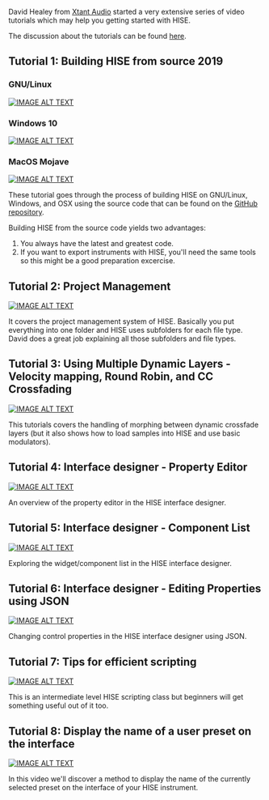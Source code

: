 David Healey from [Xtant Audio](http://xtant-audio.com) started a very extensive series of video tutorials which may help you getting started with HISE.

The discussion about the tutorials can be found [here](http://forum.hise.audio/topic/207/video-tutorials).

## Tutorial 1: Building HISE from source 2019

### GNU/Linux

[![IMAGE ALT TEXT](http://img.youtube.com/vi/rUuEoJk6FF8/0.jpg)](https://www.youtube.com/watch?v=rUuEoJk6FF8 "Building HISE from Source on GNU\Linux")

### Windows 10

[![IMAGE ALT TEXT](http://img.youtube.com/vi/YYUZ4K4J3Os/0.jpg)](https://www.youtube.com/watch?v=YYUZ4K4J3Os "Building HISE from Source on Windows10")
 
### MacOS Mojave

[![IMAGE ALT TEXT](http://img.youtube.com/vi/zeLeCSNh0XM/0.jpg)](https://www.youtube.com/watch?v=zeLeCSNh0XM "Building HISE from Source on MacOS Mojave")

These tutorial goes through the process of building HISE on GNU/Linux, Windows, and OSX using the source code that can be found on the [GitHub repository](https://github.com/christophhart/HISE).

Building HISE from the source code yields two advantages:

1. You always have the latest and greatest code.
2. If you want to export instruments with HISE, you'll need the same tools so this might be a good preparation excercise.

## Tutorial 2: Project Management

[![IMAGE ALT TEXT](http://img.youtube.com/vi/MuoNFp2dAEc/0.jpg)](http://www.youtube.com/watch?v=MuoNFp2dAEc "Project Management")

It covers the project management system of HISE. Basically you put everything into one folder and HISE uses subfolders for each file type.
David does a great job explaining all those subfolders and file types.

## Tutorial 3: Using Multiple Dynamic Layers - Velocity mapping, Round Robin, and CC Crossfading

[![IMAGE ALT TEXT](http://img.youtube.com/vi/0cn1l8231n4/0.jpg)](http://www.youtube.com/watch?v=0cn1l8231n4 "Dynamic Crossfades")

This tutorials covers the handling of morphing between dynamic crossfade layers (but it also shows how to load samples into HISE and use basic modulators).

## Tutorial 4: Interface designer - Property Editor

[![IMAGE ALT TEXT](http://img.youtube.com/vi/V4wHbkz5HVc/0.jpg)](http://www.youtube.com/watch?v=V4wHbkz5HVc "Interface Designer Property Editor")

An overview of the property editor in the HISE interface designer.

## Tutorial 5: Interface designer - Component List

[![IMAGE ALT TEXT](http://img.youtube.com/vi/r65crWRb3vc/0.jpg)](http://www.youtube.com/watch?v=r65crWRb3vc "Interface Designer Component List")

Exploring the widget/component list in the HISE interface designer.

## Tutorial 6: Interface designer - Editing Properties using JSON

[![IMAGE ALT TEXT](http://img.youtube.com/vi/hfcIuvJZMyE/0.jpg)](http://www.youtube.com/watch?v=hfcIuvJZMyE "Interface Designer Editing JSON")

Changing control properties in the HISE interface designer using JSON.


## Tutorial 7: Tips for efficient scripting

[![IMAGE ALT TEXT](http://img.youtube.com/vi/T40GCkxx8iw/0.jpg)](http://www.youtube.com/watch?v=T40GCkxx8iw "How to script more efficiently")

This is an intermediate level HISE scripting class but beginners will get something useful out of it too.

## Tutorial 8: Display the name of a user preset on the interface

[![IMAGE ALT TEXT](http://img.youtube.com/vi/ra5Wrmi_z2Y/0.jpg)](http://www.youtube.com/watch?v=ra5Wrmi_z2Y "Displaying the preset name on the interface")

In this video we'll discover a method to display the name of the currently selected preset on the interface of your HISE instrument.
